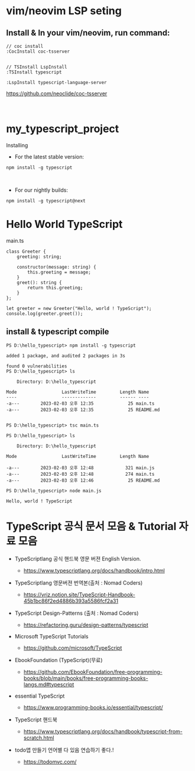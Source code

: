 # vim/neovim LSP seting

## Install & In your vim/neovim, run command:

```
// coc install
:CocInstall coc-tsserver


// TSInstall LspInstall
:TSInstall typescript

:LspInstall typescript-language-server
```

https://github.com/neoclide/coc-tsserver

<br>

# my_typescript_project

Installing

- For the latest stable version:

```
npm install -g typescript

```

<br>

- For our nightly builds:

```
npm install -g typescript@next
```

# Hello World TypeScript

main.ts
```
class Greeter {
    greeting: string;

    constructor(message: string) {
        this.greeting = message;
    }
    greet(): string {
        return this.greeting;
    }
};

let greeter = new Greeter("Hello, world ! TypeScript");
console.log(greeter.greet());

```

## install & typescript compile

```
PS D:\hello_typescript> npm install -g typescript

added 1 package, and audited 2 packages in 3s

found 0 vulnerabilities
PS D:\hello_typescript> ls

    Directory: D:\hello_typescript

Mode                 LastWriteTime         Length Name
----                 -------------         ------ ----
-a---        2023-02-03 오후 12:35             25 main.ts
-a---        2023-02-03 오후 12:35             25 README.md


PS D:\hello_typescript> tsc main.ts

PS D:\hello_typescript> ls

    Directory: D:\hello_typescript

Mode                 LastWriteTime         Length Name

-a---        2023-02-03 오후 12:48            321 main.js
-a---        2023-02-03 오후 12:48            274 main.ts
-a---        2023-02-03 오후 12:46             25 README.md

PS D:\hello_typescript> node main.js

Hello, world ! TypeScript

```

# TypeScript 공식 문서 모음 & Tutorial 자료 모음

  - TypeScriptlang 공식 핸드북 영문 버젼 English Version.

    - https://www.typescriptlang.org/docs/handbook/intro.html

  - TypeScriptlang 영문버젼 번역본(출처 : Nomad Coders)

    - https://vriz.notion.site/TypeScript-Handbook-45b1bc86f2ed4886b393a5586fcf2a31

  - TypeScript Design-Patterns (출처 : Nomad Coders)

    - https://refactoring.guru/design-patterns/typescript

  -  Microsoft TypeScript Tutorials

     - https://github.com/microsoft/TypeScript


  - EbookFoundation (TypeScript)(무료)

    - https://github.com/EbookFoundation/free-programming-books/blob/main/books/free-programming-books-langs.md#typescript


  - essential TypeScript

    - https://www.programming-books.io/essential/typescript/
    
  - TypeScript 핸드북
  
    - https://www.typescriptlang.org/docs/handbook/typescript-from-scratch.html
    
  - todo앱 만들기 언어별 다 있음 연습하기 좋다.!
  
    - https://todomvc.com/
